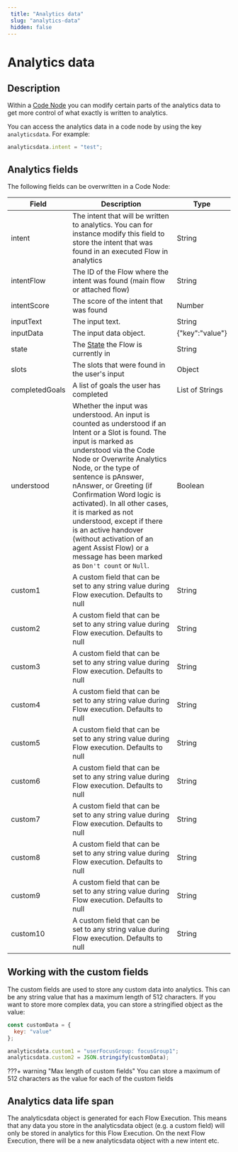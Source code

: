 ```yaml
---
 title: "Analytics data" 
 slug: "analytics-data" 
 hidden: false 
---
```

# Analytics data
## Description
<div class="divider"></div>

Within a [Code Node]({{config.site_url}}ai/flow-nodes/code/code/) you can modify certain parts of the analytics data to get more control of what exactly is written to analytics.

You can access the analytics data in a code node by using the key `analyticsdata`. For example:

```javascript
analyticsdata.intent = "test";
``` 

## Analytics fields
<div class="divider"></div>
The following fields can be overwritten in a Code Node:

| Field          |Description                     | Type            |
| -------------- | ------------------------------ | --------------- |
| intent         | The intent that will be written to analytics. You can for instance modify this field to store the intent that was found in an executed Flow in analytics | String          |
| intentFlow     | The ID of the Flow where the intent was found (main flow or attached flow)                                                                               | String          |
| intentScore    | The score of the intent that was found                                                                                                                   | Number          |
| inputText      | The input text.                                                                                                                                          | String          |
| inputData      | The input data object.                                                                                                                                   | {"key":"value"} |
| state          | The [State]({{config.site_url}}ai/tools/interaction-panel/state/) the Flow is currently in                                                               | String          |
| slots          | The slots that were found in the user's input                                                                                                            | Object          |
| completedGoals | A list of goals the user has completed                                                                                                                   | List of Strings |
| understood     |  Whether the input was understood. An input is counted as understood if an Intent or a Slot is found. The input is marked as understood via the Code Node or Overwrite Analytics Node, or the type of sentence is pAnswer, nAnswer, or Greeting (if Confirmation Word logic is activated). In all other cases, it is marked as not understood, except if there is an active handover (without activation of an agent Assist Flow) or a message has been marked as `Don't count` or `Null`.| Boolean        |
| custom1        | A custom field that can be set to any string value during Flow execution. Defaults to null                                                               | String          |
| custom2        | A custom field that can be set to any string value during Flow execution. Defaults to null                                                               | String          |
| custom3        | A custom field that can be set to any string value during Flow execution. Defaults to null                                                               | String          |
| custom4        | A custom field that can be set to any string value during Flow execution. Defaults to null                                                               | String          |
| custom5        | A custom field that can be set to any string value during Flow execution. Defaults to null                                                               | String          |
| custom6        | A custom field that can be set to any string value during Flow execution. Defaults to null                                                               | String          |
| custom7        | A custom field that can be set to any string value during Flow execution. Defaults to null                                                               | String          |
| custom8        | A custom field that can be set to any string value during Flow execution. Defaults to null                                                               | String          |
| custom9        | A custom field that can be set to any string value during Flow execution. Defaults to null                                                               | String          |
| custom10       | A custom field that can be set to any string value during Flow execution. Defaults to null                                                               | String          |

## Working with the custom fields
<div class="divider"></div>
The custom fields are used to store any custom data into analytics. This can be any string value that has a maximum length of 512 characters. If you want to store more complex data, you can store a stringified object as the value:

```javascript
const customData = {
  key: "value"
};

analyticsdata.custom1 = "userFocusGroup: focusGroup1";
analyticsdata.custom2 = JSON.stringify(customData);
``` 

???+ warning "Max length of custom fields"
    You can store a maximum of 512 characters as the value for each of the custom fields

## Analytics data life span
<div class="divider"></div>
The analyticsdata object is generated for each Flow Execution. This means that any data you store in the analyticsdata object (e.g. a custom field) will only be stored in analytics for this Flow Execution. On the next Flow Execution, there will be a new analyticsdata object with a new intent etc.